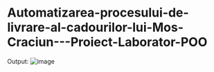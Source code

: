 # Automatizarea-procesului-de-livrare-al-cadourilor-lui-Mos-Craciun---Proiect-Laborator-POO
Output:
![image](https://user-images.githubusercontent.com/57179378/104839075-98c95680-58c7-11eb-9e18-51cee30f9a2b.png)

